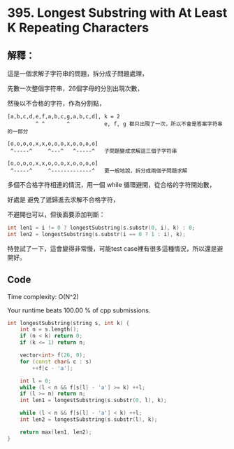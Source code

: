 # 395. Longest Substring with At Least K Repeating Characters

## 解釋：

這是一個求解子字符串的問題，拆分成子問題處理，

先數一次整個字符串，26個字母的分別出現次數，

然後以不合格的字符，作為分割點，

```
[a,b,c,d,e,f,a,b,c,g,a,b,c,d], k = 2
         ^ ^       ^           e, f, g 都只出現了一次，所以不會是答案字符串的一部分

[o,o,o,o,x,x,o,o,o,x,o,o,o,o]
 ^-----^     ^---^   ^-----^   子問題變成求解這三個子字符串

[o,o,o,o,x,x,o,o,o,x,o,o,o,o]
 ^-----^     ^-------------^   更一般地說，拆分成兩個子問題求解
```

多個不合格字符相連的情況，用一個 while 循環避開，從合格的字符開始數，

好處是 避免了遞歸進去求解不合格字符，

不避開也可以，但後面要添加判斷：
```cpp
int len1 = i != 0 ? longestSubstring(s.substr(0, i), k) : 0;
int len2 = longestSubstring(s.substr(i == 0 ? 1 : i), k);
```
特登試了一下，這會變得非常慢，可能test case裡有很多這種情況，所以還是避開好。

## Code

Time complexity: O(N^2)

Your runtime beats 100.00 % of cpp submissions.

```cpp
int longestSubstring(string s, int k) {
    int n = s.length();
    if (n < k) return 0;
    if (k <= 1) return n;

    vector<int> f(26, 0);
    for (const char& c : s)
        ++f[c - 'a'];

    int l = 0;
    while (l < n && f[s[l] - 'a'] >= k) ++l;
    if (l >= n) return n;
    int len1 = longestSubstring(s.substr(0, l), k);

    while (l < n && f[s[l] - 'a'] < k) ++l;
    int len2 = longestSubstring(s.substr(l), k);

    return max(len1, len2);
}
```
